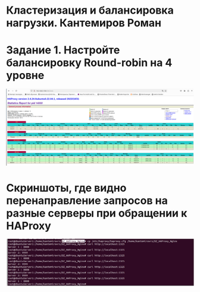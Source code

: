 # Кластеризация и балансировка нагрузки. Кантемиров Роман
# Задание 1. Настройте балансировку Round-robin на 4 уровне 
![z12.png](https://github.com/kantemirovrs/DZ_HAProxy_Nginx/blob/main/img/z12.png)
# Cкриншоты, где видно перенаправление запросов на разные серверы при обращении к HAProxy 
![z11.png](https://github.com/kantemirovrs/DZ_HAProxy_Nginx/blob/main/img/z11.png)



